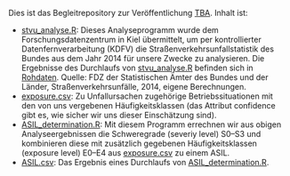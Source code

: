 Dies ist das Begleitrepository zur Veröffentlichung [TBA](https://...). Inhalt ist:

 * [stvu_analyse.R](stvu_analyse.R): Dieses Analyseprogramm wurde dem Forschungsdatenzentrum in Kiel übermittelt, um per kontrollierter Datenfernverarbeitung (KDFV) die Straßenverkehrsunfallstatistik des Bundes aus dem Jahr 2014 für unsere Zwecke zu analysieren. Die Ergebnisse des Durchlaufs von [stvu_analyse.R](stvu_analyse.R) befinden sich in [Rohdaten](Rohdaten). Quelle: FDZ der Statistischen Ämter des Bundes und der Länder, Straßenverkehrsunfälle, 2014, eigene Berechnungen.
 * [exposure.csv](exposure.csv): Zu Unfallursachen zugehörige Betriebssituationen mit den von uns vergebenen Häufigkeitsklassen (das Attribut confidence gibt es, wie sicher wir uns dieser Einschätzung sind).
 * [ASIL_determination.R](ASIL_determination.R): Mit diesem Programm errechnen wir aus obigen Analyseergebnissen die Schweregrade (severiy level) S0–S3 und kombinieren diese mit zusätzlich gegebenen Häufigkeitsklassen (exposure level) E0–E4 aus [exposure.csv](exposure.csv) zu einem ASIL.
 * [ASIL.csv](ASIL.csv): Das Ergebnis eines Durchlaufs von [ASIL_determination.R](ASIL_determination.R).

